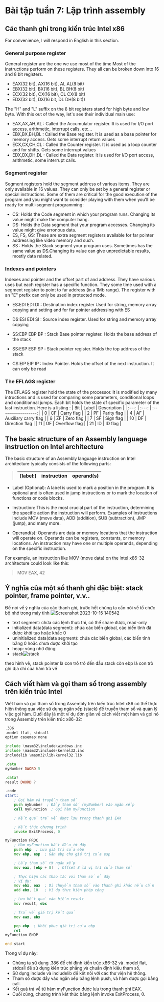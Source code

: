 # Bài tập tuần 7: Lập trình assembly

## Các thanh ghi trong kiến trúc Intel x86
For convenience, I will respond in English in this section.
### General purpose register
General register are the one we use most of the time Most of the instructions perform on these registers. They all can be broken down into 16 and 8 bit registers.
- EAX(32 bit), AX(16 bit), AL AL(8 bit) 
- EBX(32 bit), BX(16 bit), BL BH(8 bit)
- ECX(32 bit), CX(16 bit), CL CX(8 bit)
- EDX(32 bit), DX(16 bit, DL DH(8 bit))

The "H" and "L" suffix on the 8 bit registers stand for high byte and low byte. With this out of the way, let's see their individual main use:

- EAX,AX,AH,AL : Called the Accumulator register. It is used for I/O port access, arithmetic, interrupt calls, etc...
- EBX,BX,BH,BL : Called the Base register. It is used as a base pointer for memory access. Gets some interrupt return values
- ECX,CX,CH,CL : Called the Counter register. It is used as a loop counter and for shifts. Gets some interrupt values
- EDX,DX,DH,DL : Called the Data register. It is used for I/O port access, arithmetic, some interrupt calls.

### Segment register
Segment registers hold the segment address of various items. They are only available in 16 values. They can only be set by a general register or special instructions. Some of them are critical for the good execution of the program and you might want to consider playing with them when you'll be ready for multi-segment programming:

- CS: Holds the Code segment in which your program runs. Changing its value might make the computer hang.
- DS: Holds the Data segment that your program accesses. Changing its value might give erronous data.
- ES, FS, GS: These are extra segment registers available for far pointer addressing like video memory and such.
- SS         : Holds the Stack segment your program uses. Sometimes has the same value as DS.Changing its value can give unpredictable results, mostly data related.

### Indexes and pointers
Indexes and pointer and the offset part of and address. They have various uses but each register has a specific function. They some time used with a segment register to point to far address (in a 1Mb range). The register with an "E" prefix can only be used in protected mode.

- ES:EDI EDI DI : Destination index register
Used for string, memory array copying and setting and for far pointer addressing with ES

- DS:ESI EDI SI : Source index register. Used for string and memory array copying

- SS:EBP EBP BP : Stack Base pointer register. Holds the base address of the stack
                
- SS:ESP ESP SP : Stack pointer register. Holds the top address of the stack

- CS:EIP EIP IP : Index Pointer. Holds the offset of the next instruction. It can only be read 

### The EFLAGS register
The EFLAGS register hold the state of the processor. It is modified by many intructions and is used for comparing some parameters, conditional loops and conditionnal jumps. Each bit holds the state of specific parameter of the last instruction. Here is a listing :
|  Bit  | Label |     Description      |
| :---: | :---: | :------------------: |
|   0   |  CF   |      Carry flag      |
|   2   |  PF   |     Parity flag      |
|   4   |  AF   | Auxiliary carry flag |
|   6   |  ZF   |      Zero flag       |
|   7   |  SF   |      Sign flag       |
|  10   |  DF   |    Direction flag    |
|  11   |  OF   |    Overflow flag     |
|  21   |  ID   |       ID flag        |

## The basic structure of an Assembly language instruction on Intel architecture
The basic structure of an Assembly language instruction on Intel architecture typically consists of the following parts:
>|[label:]    | instruction   |   operand(s)|
>|:----------:|:-------------:|:-----------:|

- Label (Optional): A label is used to mark a position in the program. It is optional and is often used in jump instructions or to mark the location of functions or code blocks.

- Instruction: This is the most crucial part of the instruction, determining the specific action the instruction will perform. Examples of instructions include MOV (move data), ADD (addition), SUB (subtraction), JMP (jump), and many more.

- Operand(s): Operands are data or memory locations that the instruction will operate on. Operands can be registers, constants, or memory locations. An instruction may have one or multiple operands, depending on the specific instruction.

For example, an instruction like MOV (move data) on the Intel x86-32 architecture could look like this:
> MOV EAX, 42

## Ý nghĩa của một số thanh ghi đặc biệt: stack pointer, frame pointer, v.v..
Để nói về ý nghĩa của các thanh ghi, trước hết chúng ta cần nói về tổ chức bộ nhớ trong máy tính
![Screenshot 2023-10-15 140542](https://i.imgur.com/PLoPkj6.png)

- text segment: chứa các lệnh thực thi, có thể share được, read-only
- initialized data(data segment): chứa các biến global, các biến tĩnh đã được khởi tạo hoặc khác 0 
-  uninitialized data(data segment): chứa các biến global, các biến tĩnh bằng 0 hoặc chưa được khởi tạo
-  heap: vùng nhớ động
-  stack![stack](https://i.imgur.com/lNw41nO.png)

theo hình vẽ, stack pointer là con trỏ trỏ đến đầu stack
còn ebp là con trỏ ghi địa chỉ của hàm trả về 

## Cách viết hàm và gọi tham số trong assembly trên kiến trúc Intel
Viết hàm và gọi tham số trong Assembly trên kiến trúc Intel x86 có thể thực hiện thông qua việc sử dụng ngăn xếp (stack) để truyền tham số và quản lý việc gọi hàm. Dưới đây là một ví dụ đơn giản về cách viết một hàm và gọi nó trong Assembly trên kiến trúc x86-32:



```asm
.386
.model flat, stdcall
option casemap:none

include \masm32\include\windows.inc
include \masm32\include\kernel32.inc
includelib \masm32\lib\kernel32.lib

.data
myNumber DWORD 5

.data?
result DWORD ?

.code
start:
    ; Gọi hàm và truyền tham số
    push myNumber  ; Đẩy tham số (myNumber) vào ngăn xếp
    call myFunction  ; Gọi hàm myFunction

    ; Kết quả trả về được lưu trong thanh ghi EAX

    ; Kết thúc chương trình
    invoke ExitProcess, 0

myFunction PROC
    ; Hàm myFunction bắt đầu từ đây
    push ebp  ; Lưu giá trị của ebp
    mov ebp, esp  ; Gán ebp cho giá trị của esp

    ; Lấy tham số từ ngăn xếp
    mov eax, [ebp + 8]  ; Offset 8 là vị trí của tham số

    ; Thực hiện các thao tác với tham số ở đây
    ; Ví dụ:
    mov ebx, eax  ; Di chuyển tham số vào thanh ghi khác nếu cần
    add ebx, 10   ; Ví dụ thực hiện phép cộng

    ; Lưu kết quả vào biến result
    mov result, ebx

    ; Trả về giá trị kết quả
    mov eax, ebx

    pop ebp  ; Khôi phục giá trị của ebp
    ret
myFunction ENDP

end start

```

Trong ví dụ này:
- Chúng ta sử dụng .386 để chỉ định kiến trúc x86-32 và .model flat, stdcall để sử dụng kiến trúc phẳng và chuẩn định kiểu tham số.
- Sử dụng include và includelib để kết nối với các thư viện hệ thống.
- Tham số được đẩy vào ngăn xếp bằng lệnh push, và hàm được gọi bằng call.
- Kết quả trả về từ hàm myFunction được lưu trong thanh ghi EAX.
- Cuối cùng, chương trình kết thúc bằng lệnh invoke ExitProcess, 0.
